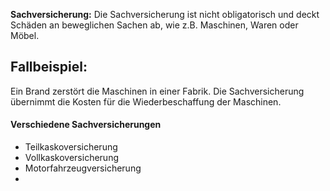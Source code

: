 **Sachversicherung:**
Die Sachversicherung ist nicht obligatorisch und deckt Schäden an beweglichen Sachen ab, wie z.B. Maschinen, Waren oder Möbel.

## Fallbeispiel:
Ein Brand zerstört die Maschinen in einer Fabrik. Die Sachversicherung übernimmt die Kosten für die Wiederbeschaffung der Maschinen.

#### Verschiedene Sachversicherungen
- Teilkaskoversicherung
- Vollkaskoversicherung
- Motorfahrzeugversicherung
- 